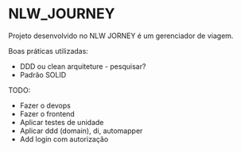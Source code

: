 # NLW_JOURNEY
Projeto desenvolvido no NLW JORNEY é um gerenciador de viagem.


Boas práticas utilizadas:
- DDD ou clean arquiteture - pesquisar?
- Padrão SOLID

TODO:
- Fazer o devops
- Fazer o frontend
- Aplicar testes de unidade
- Aplicar ddd (domain), di, automapper
- Add login com autorização